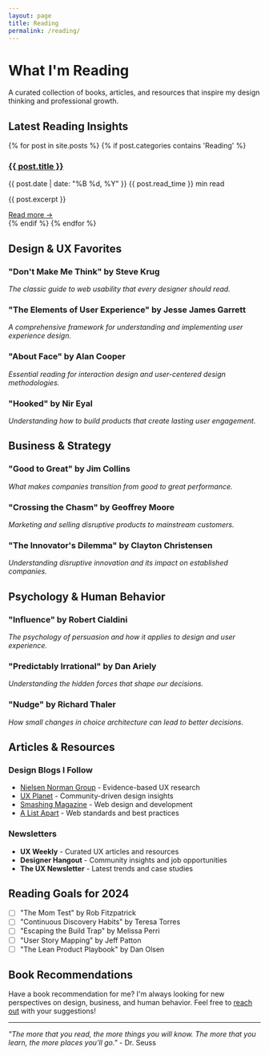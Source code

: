 ```yaml
---
layout: page
title: Reading
permalink: /reading/
---
```


# What I'm Reading

A curated collection of books, articles, and resources that inspire my design thinking and professional growth.

## Latest Reading Insights

{% for post in site.posts %}
{% if post.categories contains 'Reading' %}
<div class="reading-post">
  <h3><a href="{{ post.url }}">{{ post.title }}</a></h3>
  <div class="post-meta">
    <span class="post-date">{{ post.date | date: "%B %d, %Y" }}</span>
    <span class="read-time">{{ post.read_time }} min read</span>
  </div>
  <p class="post-excerpt">{{ post.excerpt }}</p>
  <a href="{{ post.url }}" class="read-more">Read more →</a>
</div>
{% endif %}
{% endfor %}

## Design & UX Favorites

### "Don't Make Me Think" by Steve Krug
*The classic guide to web usability that every designer should read.*

### "The Elements of User Experience" by Jesse James Garrett
*A comprehensive framework for understanding and implementing user experience design.*

### "About Face" by Alan Cooper
*Essential reading for interaction design and user-centered design methodologies.*

### "Hooked" by Nir Eyal
*Understanding how to build products that create lasting user engagement.*

## Business & Strategy

### "Good to Great" by Jim Collins
*What makes companies transition from good to great performance.*

### "Crossing the Chasm" by Geoffrey Moore
*Marketing and selling disruptive products to mainstream customers.*

### "The Innovator's Dilemma" by Clayton Christensen
*Understanding disruptive innovation and its impact on established companies.*

## Psychology & Human Behavior

### "Influence" by Robert Cialdini
*The psychology of persuasion and how it applies to design and user experience.*

### "Predictably Irrational" by Dan Ariely
*Understanding the hidden forces that shape our decisions.*

### "Nudge" by Richard Thaler
*How small changes in choice architecture can lead to better decisions.*

## Articles & Resources

### Design Blogs I Follow
- [Nielsen Norman Group](https://www.nngroup.com/) - Evidence-based UX research
- [UX Planet](https://uxplanet.org/) - Community-driven design insights
- [Smashing Magazine](https://www.smashingmagazine.com/) - Web design and development
- [A List Apart](https://alistapart.com/) - Web standards and best practices

### Newsletters
- **UX Weekly** - Curated UX articles and resources
- **Designer Hangout** - Community insights and job opportunities
- **The UX Newsletter** - Latest trends and case studies

## Reading Goals for 2024

- [ ] "The Mom Test" by Rob Fitzpatrick
- [ ] "Continuous Discovery Habits" by Teresa Torres
- [ ] "Escaping the Build Trap" by Melissa Perri
- [ ] "User Story Mapping" by Jeff Patton
- [ ] "The Lean Product Playbook" by Dan Olsen

## Book Recommendations

Have a book recommendation for me? I'm always looking for new perspectives on design, business, and human behavior. Feel free to [reach out](/contact/) with your suggestions!

---

*"The more that you read, the more things you will know. The more that you learn, the more places you'll go."* - Dr. Seuss
